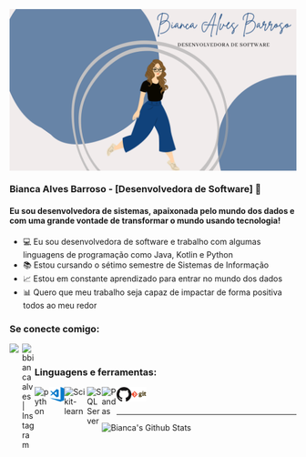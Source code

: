 [<img align="center"  width="700px" src="https://github.com/biancaalvesb/biancaalvesb/blob/main/capa3.png" />](https://github.com/biancaalvesb/biancaalvesb/blob/main/capa3.png)

### Bianca Alves Barroso - [Desenvolvedora de Software] 👋

#### Eu sou desenvolvedora de sistemas, apaixonada pelo mundo dos dados e com uma grande vontade de transformar o mundo usando tecnologia!

- 💻 Eu sou desenvolvedora de software e trabalho com algumas linguagens de programação como Java, Kotlin e Python
- :books: Estou cursando o sétimo semestre de Sistemas de Informação
- 📈 Estou em constante aprendizado para entrar no mundo dos dados
- 📊 Quero que meu trabalho seja capaz de impactar de forma positiva todos ao meu redor

### Se conecte comigo:

[<img align="left"  width="22px" src="https://cdn.jsdelivr.net/npm/simple-icons@3.4.0/icons/linkedin.svg" />](https://www.linkedin.com/in/biancaalvesb/)

[<img align="left" alt="bbiancaalves | Instagram" width="22px" src="https://upload.wikimedia.org/wikipedia/commons/5/58/Instagram-Icon.png" />](https://www.instagram.com/bbiancaalves/)


<br />

### Linguagens e ferramentas:

<img align="left" alt="python" width="26px" src="https://cdn3.iconfinder.com/data/icons/logos-and-brands-adobe/512/267_Python-512.png" />

<img align="left" alt="visual studio code" width="26px" src="https://raw.githubusercontent.com/github/explore/80688e429a7d4ef2fca1e82350fe8e3517d3494d/topics/visual-studio-code/visual-studio-code.png" />

[<img align="left" alt="Scikit-learn" width="40px" src="https://upload.wikimedia.org/wikipedia/commons/0/05/Scikit_learn_logo_small.svg" />](https://scikit-learn.org/stable/)

<img align="left" alt="SQLServer" width="26px" src="https://img.icons8.com/color/2x/microsoft-sql-server.png" />

<img align="left" alt="Pandas" width="26px" src="https://cdn.jsdelivr.net/npm/simple-icons@3.4.0/icons/pandas.svg" />

<img align="left" alt="GitHub" width="26px" src="https://raw.githubusercontent.com/github/explore/78df643247d429f6cc873026c0622819ad797942/topics/github/github.png" />

<img align="left" alt="Git" width="26px" src="https://raw.githubusercontent.com/github/explore/80688e429a7d4ef2fca1e82350fe8e3517d3494d/topics/git/git.png" />

<br />
<br />

---

<img align="left" alt="Bianca's Github Stats" src="https://github-readme-stats.vercel.app/api?username=biancaalvesb&show_icons=true&hide_border=true" />

[linkedin]: linkedin.com/in/biancaalvesb
[instagram]: https://instagram.com/bbiancaalves
